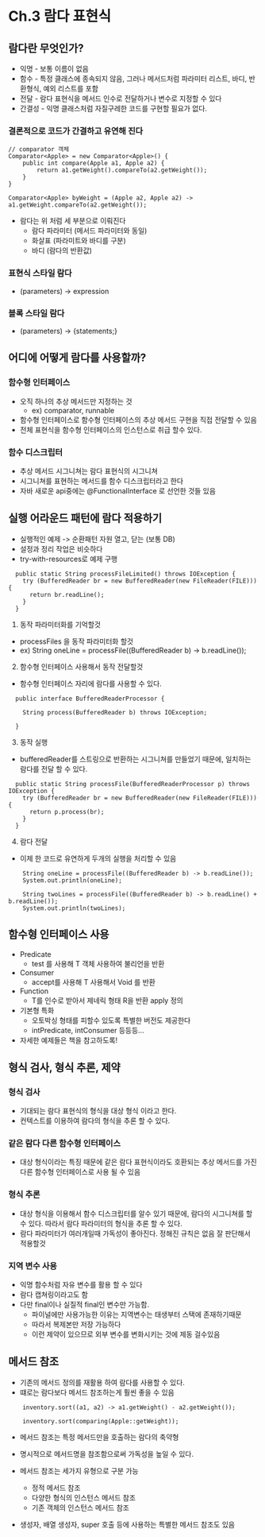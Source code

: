 # Ch.3 람다 표현식
## 람다란 무엇인가?
* 익명 - 보통 이름이 없음
* 함수 - 특정 클래스에 종속되지 않음, 그러나 메서드처럼 파라미터 리스트, 바디, 반환형식, 예외 리스트를 포함
* 전달 - 람다 표현식을 메서드 인수로 전달하거나 변수로 지정할 수 있다
* 간결성 - 익명 클래스처럼 자질구레한 코드를 구현할 필요가 없다.
### 결론적으로 코드가 간결하고 유연해 진다

``` 
// comparator 객체
Comparator<Apple> = new Comparator<Apple>() {
    public int compare(Apple a1, Apple a2) {
        return a1.getWeight().compareTo(a2.getWeight());
    }
}

Comparator<Apple> byWeight = (Apple a2, Apple a2) -> a1.getWeight.compareTo(a2.getWeight());
```
* 람다는 위 처럼 세 부분으로 이뤄진다
  * 람다 파라미터 (메서드 파라미터와 동일)
  * 화살표 (파라미트와 바디를 구분)
  * 바디 (람다의 반환값)

### 표현식 스타일 람다
* (parameters) -> expression
### 블록 스타일 람다
* (parameters) -> {statements;}

## 어디에 어떻게 람다를 사용할까?
### 함수형 인터페이스
* 오직 하나의 추상 메서드만 지정하는 것
  * ex) comparator, runnable
* 함수형 인터페이스로 함수형 인터페이스의 추상 메서드 구현을 직접 전달할 수 있음
* 전체 표현식을 함수형 인터페이스의 인스턴스로 취급 할수 있다.

### 함수 디스크립터
* 추상 메서드 시그니쳐는 람다 표현식의 시그니쳐
* 시그니쳐를 표현하는 메서드를 함수 디스크립터라고 한다
* 자바 새로운 api중에는 @FunctionalInterface 로 선언한 것들 있음

## 실행 어라운드 패턴에 람다 적용하기
* 실행적인 예제 -> 순환패턴 자원 열고, 닫는 (보통 DB)
* 설정과 정리 작업은 비슷하다
* try-with-resources로 예제 구행


```
  public static String processFileLimited() throws IOException {
    try (BufferedReader br = new BufferedReader(new FileReader(FILE))) {
      return br.readLine();
    }
  }
```
1. 동작 파라미터화를 기억할것
  * processFiles 을 동작 파라미터화 할것
  * ex)     String oneLine = processFile((BufferedReader b) -> b.readLine());

2. 함수형 인터페이스 사용해서 동작 전달할것
  * 함수형 인터페이스 자리에 람다를 사용할 수 있다.
``` 
  public interface BufferedReaderProcessor {

    String process(BufferedReader b) throws IOException;

  }
```
3. 동작 실행
* bufferedReader를 스트링으로 반환하는 시그니쳐를 만들었기 때문에, 일치하는 람다를 전달 할 수 있다.
```
  public static String processFile(BufferedReaderProcessor p) throws IOException {
    try (BufferedReader br = new BufferedReader(new FileReader(FILE))) {
      return p.process(br);
    }
  }
```

4. 람다 전달
* 이제 한 코드로 유연하게 두개의 실행을 처리할 수 있음
```
    String oneLine = processFile((BufferedReader b) -> b.readLine());
    System.out.println(oneLine);

    String twoLines = processFile((BufferedReader b) -> b.readLine() + b.readLine());
    System.out.println(twoLines);
```

## 함수형 인터페이스 사용
* Predicate
  * test 를 사용해 T 객체 사용하여 불리언을 반환
* Consumer
  * accept를 사용해 T 사용해서 Void 를 반환
* Function
  * T를 인수로 받아서 제네릭 형태 R을 반환 apply 정의
* 기본형 특화
  * 오토박싱 형태를 피할수 있도록 특별한 버전도 제공한다
  * intPredicate, intConsumer 등등등...
* 자세한 예제들은 책을 참고하도록!

## 형식 검사, 형식 추론, 제약
### 형식 검사
* 기대되는 람다 표현식의 형식을 대상 형식 이라고 한다.
* 컨텍스트를 이용하여 람다의 형식을 추론 할 수 있다.
### 같은 람다 다른 함수형 인터페이스
* 대상 형식이라는 특징 때문에 같은 람다 표현식이라도 호환되는 추상 메서드를 가진 다른 함수형 인터페이스로 사용 될 수 있음
### 형식 추론
* 대상 형식을 이용해서 함수 디스크립터를 알수 있기 때문에, 람다의 시그니쳐를 할 수 있다. 따라서 람다 파라미터의 형식을 추론 할 수 있다.
* 람다 파라미터가 여러개일때 가독성이 좋아진다. 정해진 규칙은 없음 잘 판단해서 적용할것
### 지역 변수 사용
* 익명 함수처럼 자유 변수를 활용 할 수 있다
* 람다 캡쳐링이라고도 함
* 다만 final이나 실질적 final인 변수만 가능함.
    * 파이널에만 사용가능한 이유는 지역변수는 태생부터 스택에 존재하기때문
    * 따라서 복제본만 저장 가능하다
    * 이런 제약이 있으므로 외부 변수를 변화시키는 것에 제동 걸수있음

## 메서드 참조
* 기존의 메서드 정의를 재활용 하여 람다를 사용할 수 있다.
* 떄로는 람다보다 메서드 참조하는게 훨씬 좋을 수 있음
```
    inventory.sort((a1, a2) -> a1.getWeight() - a2.getWeight());

    inventory.sort(comparing(Apple::getWeight));
```
* 메서드 참조는 특정 메서드만을 호출하는 람다의 축약형
* 명시적으로 메서드명을 참조함으로써 가독성을 높일 수 있다.

* 메서드 참조는 세가지 유형으로 구분 가능
  * 정적 메서드 참조 
  * 다양한 형식의 인스턴스 메서드 참조
  * 기존 객체의 인스턴스 메서드 참조
* 생성자, 배열 생성자, super 호출 등에 사용하는 특별한 메서드 참조도 있음


